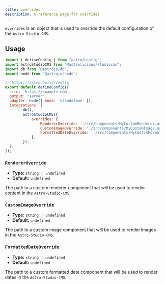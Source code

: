 ```yaml
---
title: overrides
description: A reference page for overrides
---
```


`overrides` is an object that is used to override the default configuration of the `Astro-Studio-CMS`.

## Usage

```js title="astro.config.mjs"  {14}
import { defineConfig } from "astro/config";
import astroStudioCMS from "@astrolicious/studiocms";
import db from '@astrojs/db';
import node from "@astrojs/node";

// https://astro.build/config
export default defineConfig({
  site: 'https://example.com',
  output: "server",
  adapter: node({ mode: 'standalone' }),
  integrations: [
        db(),
        astroStudioCMS({
            overrides: {
                RendererOverride: './src/components/MyCustomRenderer.astro',
                CustomImageOverride: './src/components/MyCustomImage.astro',
                FormattedDateOverride: './src/components/MyCustomFormattedDate.astro',
            },
        }),
  ],
});
```

### `RendererOverride`

- **Type:** `string | undefined`
- **Default:** `undefined`

The path to a custom renderer component that will be used to render content in the `Astro-Studio-CMS`.

### `CustomImageOverride`

- **Type:** `string | undefined`
- **Default:** `undefined`

The path to a custom image component that will be used to render images in the `Astro-Studio-CMS`.

### `FormattedDateOverride`

- **Type:** `string | undefined`
- **Default:** `undefined`

The path to a custom formatted date component that will be used to render dates in the `Astro-Studio-CMS`.
